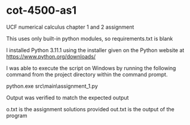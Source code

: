# cot-4500-as1
UCF numerical calculus chapter 1 and 2 assignment

This uses only built-in python modules, so requirements.txt is blank

I installed Python 3.11.1 using the installer given on the Python website at https://www.python.org/downloads/

I was able to execute the script on Windows by running the following command from the project directory
within the command prompt.

python.exe src\main\assignment_1.py

Output was verified to match the expected output

o.txt is the assignment solutions provided
out.txt is the output of the program
